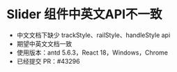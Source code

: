 # Slider 组件中英文API不一致

- 中文文档下缺少 trackStyle、railStyle、handleStyle api
- 期望中英文文档一致
- 使用版本：antd 5.6.3，React 18，Windows，Chrome
- 已经提交 PR：#43296
